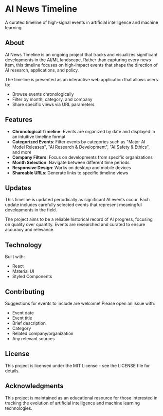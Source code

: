# AI News Timeline

A curated timeline of high-signal events in artificial intelligence and machine learning.

## About

AI News Timeline is an ongoing project that tracks and visualizes significant developments in the AI/ML landscape. Rather than capturing every news item, this timeline focuses on high-impact events that shape the direction of AI research, applications, and policy.

The timeline is presented as an interactive web application that allows users to:
- Browse events chronologically
- Filter by month, category, and company
- Share specific views via URL parameters

## Features

- **Chronological Timeline**: Events are organized by date and displayed in an intuitive timeline format
- **Categorized Events**: Filter events by categories such as "Major AI Model Releases", "AI Research & Development", "AI Safety & Ethics", and more
- **Company Filters**: Focus on developments from specific organizations
- **Month Selection**: Navigate between different time periods
- **Responsive Design**: Works on desktop and mobile devices
- **Shareable URLs**: Generate links to specific timeline views

## Updates

This timeline is updated periodically as significant AI events occur. Each update includes carefully selected events that represent meaningful developments in the field.

The project aims to be a reliable historical record of AI progress, focusing on quality over quantity. Events are researched and curated to ensure accuracy and relevance.

## Technology

Built with:
- React
- Material UI
- Styled Components

## Contributing

Suggestions for events to include are welcome! Please open an issue with:
- Event date
- Event title
- Brief description
- Category
- Related company/organization
- Any relevant sources

## License

This project is licensed under the MIT License - see the LICENSE file for details.

## Acknowledgments

This project is maintained as an educational resource for those interested in tracking the evolution of artificial intelligence and machine learning technologies.